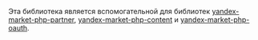 Эта библиотека является вспомогательной для библиотек [yandex-market-php-partner](https://github.com/yandex-market/yandex-market-php-partner), [yandex-market-php-content](https://github.com/yandex-market/yandex-market-php-content) и [yandex-market-php-oauth](https://github.com/yandex-market/yandex-market-php-oauth).
